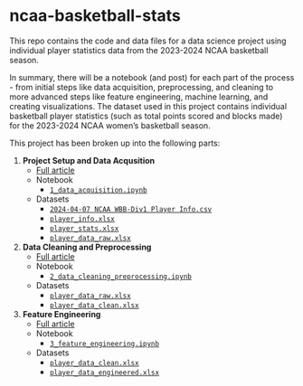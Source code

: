 # ncaa-basketball-stats
This repo contains the code and data files for a data science project using individual player statistics data from the 2023-2024 NCAA basketball season. 

In summary, there will be a notebook (and post) for each part of the process - from initial steps like data acquisition, preprocessing, and cleaning to more advanced steps like feature engineering, machine learning, and creating visualizations. The dataset used in this project contains individual basketball player statistics (such as total points scored and blocks made) for the 2023-2024 NCAA women’s basketball season.

This project has been broken up into the following parts: 
1. **Project Setup and Data Acqusition**
    - [Full article](https://www.pineconedata.com/2024-04-11-basketball-data-acquisition/)
    - Notebook
        - [`1_data_acquisition.ipynb`](1_data_acquisition.ipynb)
    - Datasets
        - [`2024-04-07 NCAA WBB-Div1 Player Info.csv`](2024-04-07%20NCAA%20WBB-Div1%20Player%20Info.csv)
        - [`player_info.xlsx`](player_info.xlsx)
        - [`player_stats.xlsx`](player_stats.xlsx)
        - [`player_data_raw.xlsx`](player_data.xlsx)
2. **Data Cleaning and Preprocessing**
    - [Full article](https://www.pineconedata.com/2024-05-02-basketball-data-cleaning-preprocessing/)
    - Notebook
        - [`2_data_cleaning_preprocessing.ipynb`](2_data_cleaning_preprocessing.ipynb)
    - Datasets
        - [`player_data_raw.xlsx`](player_data_raw.xlsx)
        - [`player_data_clean.xlsx`](player_data_clean.xlsx)
3. **Feature Engineering**
    - [Full article](https://www.pineconedata.com/2024-05-30-basketball-feature_engineering/)
    - Notebook
        - [`3_feature_engineering.ipynb`](3_feature_engineering.ipynb)
    - Datasets
        - [`player_data_clean.xlsx`](player_data_clean.xlsx)
        - [`player_data_engineered.xlsx`](player_data_engineered.xlsx)

